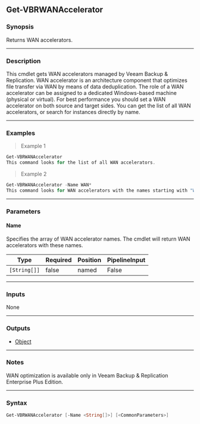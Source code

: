 Get-VBRWANAccelerator
---------------------

### Synopsis
Returns WAN accelerators.

---

### Description

This cmdlet gets WAN accelerators managed by Veeam Backup & Replication.
WAN accelerator is an architecture component that optimizes file transfer via WAN by means of data deduplication. The role of a WAN accelerator can be assigned to a dedicated Windows-based machine (physical or virtual). For best performance you should set a WAN accelerator on both source and target sides.
You can get the list of all WAN accelerators, or search for instances directly by name.

---

### Examples
> Example 1

```PowerShell
Get-VBRWANAccelerator
This command looks for the list of all WAN accelerators.
```
> Example 2

```PowerShell
Get-VBRWANAccelerator -Name WAN*
This command looks for WAN accelerators with the names starting with "WAN".
```

---

### Parameters
#### **Name**
Specifies the array of WAN accelerator names.
The cmdlet will return WAN accelerators with these names.

|Type        |Required|Position|PipelineInput|
|------------|--------|--------|-------------|
|`[String[]]`|false   |named   |False        |

---

### Inputs
None

---

### Outputs
* [Object](https://learn.microsoft.com/en-us/dotnet/api/System.Object)

---

### Notes
WAN optimization is available only in Veeam Backup & Replication Enterprise Plus Edition.

---

### Syntax
```PowerShell
Get-VBRWANAccelerator [-Name <String[]>] [<CommonParameters>]
```
